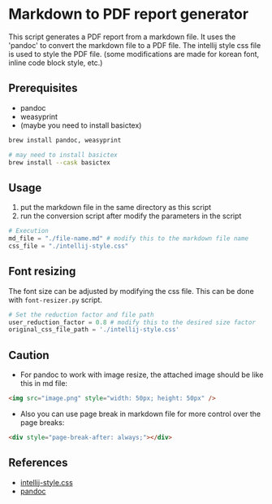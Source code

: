 # Markdown to PDF report generator

This script generates a PDF report from a markdown file.
It uses the 'pandoc' to convert the markdown file to a PDF file.
The intellij style css file is used to style the PDF file. (some modifications are made for korean font, inline code block style, etc.)

## Prerequisites

- pandoc
- weasyprint
- (maybe you need to install basictex)

```bash
brew install pandoc, weasyprint

# may need to install basictex
brew install --cask basictex
```

## Usage

1. put the markdown file in the same directory as this script
2. run the conversion script after modify the parameters in the script

```python
# Execution
md_file = "./file-name.md" # modify this to the markdown file name
css_file = "./intellij-style.css"
```

## Font resizing

The font size can be adjusted by modifying the css file.
This can be done with `font-resizer.py` script.

```python
# Set the reduction factor and file path
user_reduction_factor = 0.8 # modify this to the desired size factor
original_css_file_path = './intellij-style.css'
```

## Caution

- For pandoc to work with image resize, the attached image should be like this in md file:

```html
<img src="image.png" style="width: 50px; height: 50px" />
```

- Also you can use page break in markdown file for more control over the page breaks:

```html
<div style="page-break-after: always;"></div>
```

## References

- [intellij-style.css](https://gist.github.com/ivalkeen/c093e3401790a02f02e020a2884229e8)
- [pandoc](https://pandoibc.org/)
